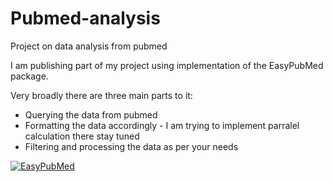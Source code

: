 # Pubmed-analysis
Project on data analysis from pubmed

I am publishing part of my project using implementation of the EasyPubMed package.

Very broadly there are three main parts to it:
  - Querying the data from pubmed
  - Formatting the data accordingly - I am trying to implement parralel calculation there stay tuned
  - Filtering and processing the data as per your needs
 
[![EasyPubMed](https://www.data-pulse.com/dev_site/wp-content/uploads/2019/12/easyPubMed3-380x254.jpg)](https://www.data-pulse.com/dev_site/easypubmed/)

